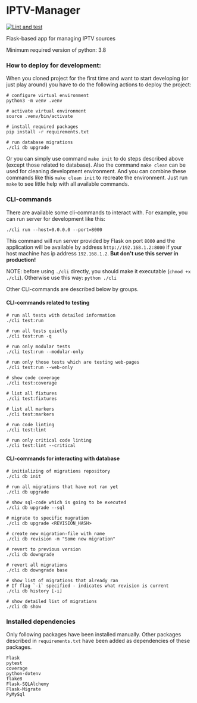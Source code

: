 # IPTV-Manager

[![Lint and test](https://github.com/bjakushka/iptv-manager/workflows/Lint%20and%20test/badge.svg?branch=main)](https://github.com/bjakushka/iptv-manager/actions?query=workflow%3A%22Lint+and+test%22)

Flask-based app for managing IPTV sources

Minimum required version of python: 3.8

### How to deploy for development:
When you cloned project for the first time and want to start developing (or just play around) you have to do the following actions to deploy the project:

```
# configure virtual environment
python3 -m venv .venv

# activate virtual environment
source .venv/bin/activate

# install required packages
pip install -r requirements.txt

# run database migrations
./cli db upgrade

```

Or you can simply use command `make init` to do steps described above (except those related to database).
Also the command `make clean` can be used for cleaning development environment.
And you can combine these commands like this `make clean init` to recreate the environment.
Just run `make` to see little help with all available commands.


### CLI-commands

There are available some cli-commands to interact with.
For example, you can run server for development like this:

```
./cli run --host=0.0.0.0 --port=8000
```

This command will run server provided by Flask on port `8000`
and the application will be available by address `http://192.168.1.2:8000`
if your host machine has ip address `192.168.1.2`. **But don't use this server
in production!**

NOTE: before using `./cli` directly, you should make it executable (`chmod +x ./cli`).
Otherwise use this way: `python ./cli`

Other CLI-commands are described below by groups.

#### CLI-commands related to testing

```
# run all tests with detailed information
./cli test:run

# run all tests quietly
./cli test:run -q

# run only modular tests
./cli test:run --modular-only

# run only those tests which are testing web-pages
./cli test:run --web-only

# show code coverage
./cli test:coverage

# list all fixtures
./cli test:fixtures

# list all markers
./cli test:markers

# run code linting
./cli test:lint

# run only critical code linting
./cli test:lint --critical
```

#### CLI-commands for interacting with database

```
# initializing of migrations repository
./cli db init

# run all migrations that have not ran yet
./cli db upgrade

# show sql-code which is going to be executed
./cli db upgrade --sql

# migrate to specific mugration
./cli db upgrade <REVISION_HASH>

# create new migration-file with name
./cli db revision -m "Some new migration"

# revert to previous version
./cli db downgrade

# revert all migrations
./cli db downgrade base

# show list of migrations that already ran
# If flag `-i` specified - indicates what revision is current
./cli db history [-i]

# show detailed list of migrations
./cli db show

```

### Installed dependencies

Only following packages have been installed manually.
Other packages described in `requirements.txt` have been added as dependencies of these packages.

```
Flask
pytest
coverage
python-dotenv
flake8
Flask-SQLAlchemy
Flask-Migrate
PyMySql
```